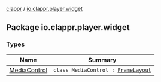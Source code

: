 [clappr](../index.md) / [io.clappr.player.widget](./index.md)

## Package io.clappr.player.widget

### Types

| Name | Summary |
|---|---|
| [MediaControl](-media-control/index.md) | `class MediaControl : `[`FrameLayout`](https://developer.android.com/reference/android/widget/FrameLayout.html) |
